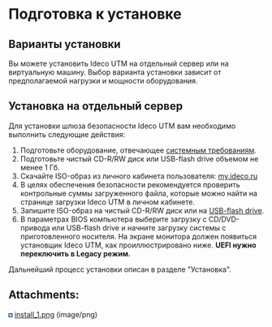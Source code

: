 # Подготовка к установке

## Варианты установки

Вы можете установить Ideco UTM на отдельный сервер или на виртуальную
машину. Выбор варианта установки зависит от предполагаемой нагрузки и
мощности оборудования.

## Установка на отдельный сервер

Для установки шлюза безопасности Ideco UTM вам необходимо выполнить
следующие действия:

1.  Подготовьте оборудование, отвечающее [системным требованиям](./Системные_требования.md).
2.  Подготовьте чистый CD-R/RW диск или USB-flash drive объемом не менее
    1 Гб.
3.  Скачайте ISO-образ из личного кабинета пользователя:
    [my.ideco.ru](https://my.ideco.ru)
4.  В целях обеспечения безопасности рекомендуется проверить контрольные
    суммы загруженного файла, которые можно найти на странице загрузки
    Ideco UTM в личном кабинете.
5.  Запишите ISO-образ на чистый CD-R/RW диск или на [USB-flash drive](./Создание_загрузочного_USB_flash_диска.md).
6.  В параметрах BIOS компьютера выберите загрузку с CD/DVD-привода или
    USB-flash drive и начните загрузку системы с приготовленного
    носителя. На экране монитора должен появиться установщик
    Ideco UTM, как проиллюстрировано ниже. **UEFI нужно переключить в
    Legacy режим.**

  

Дальнейший процесс установки описан в разделе "Установка".

<div class="pageSectionHeader">

## Attachments:

</div>

<div class="greybox" data-align="left">

![](images/icons/bullet_blue.gif)
[install\_1.png](attachments/1277997/6586849.png) (image/png)  

</div>
